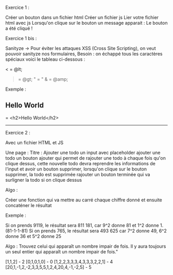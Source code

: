 Exercice 1 : 

Créer un bouton dans un fichier html
Créer un fichier js
Lier votre fichier html avec js
Lorsqu'on clique sur le bouton un message apparait : Le bouton a été cliqué !


Exercice 1 bis :

Sanityze -> Pour éviter les attaques XSS (Cross Site Scripting), on veut pouvoir sanityze nos formulaires,
Besoin : on échappé tous les caractères spéciaux voici le tableau ci-dessous :

< = @lt;
> = @gt;
" = &quot;
& = @amp;


Exemple :
<h2>Hello World</h2> = &lt;h2&gt;Hello World&lt;/h2&gt


------------------------

Exercice 2 : 

Avec un fichier HTML et JS 

Une page : 
Titre : Ajouter une todo
un input avec placeholder ajouter une todo
un bouton ajouter qui permet de rajouter une todo à chaque fois qu'on clique dessus, 
cette nouvelle todo devra reprendre les informations de l'input et avoir un bouton supprimer,
lorsqu'on clique sur le bouton supprimer, la todo est supprimée
rajouter un bouton terminée qui va surligner la todo si on clique dessus


Algo : 

Créer une fonction qui va mettre au carré chaque chiffre donné et ensuite concaténer le résultat

Exemple : 

Si on prends 9119, le résultat sera 811 181, car 9^2 donne 81 et 1^2 donne 1. (81-1-1-81)
Si on prends 765, le résultat sera 493 625 car 7^2 donne 49, 6^2 donne 36 et 5^2 donne 25



Algo : 
Trouvez celui qui apparaît un nombre impair de fois.
Il y aura toujours un seul entier qui apparaît un nombre impair de fois."

[1,1,2] - 2
[0,1,0,1,0] - 0
[1,2,2,3,3,3,4,3,3,3,2,2,1] - 4
[20,1,-1,2,-2,3,3,5,5,1,2,4,20,4,-1,-2,5] - 5





